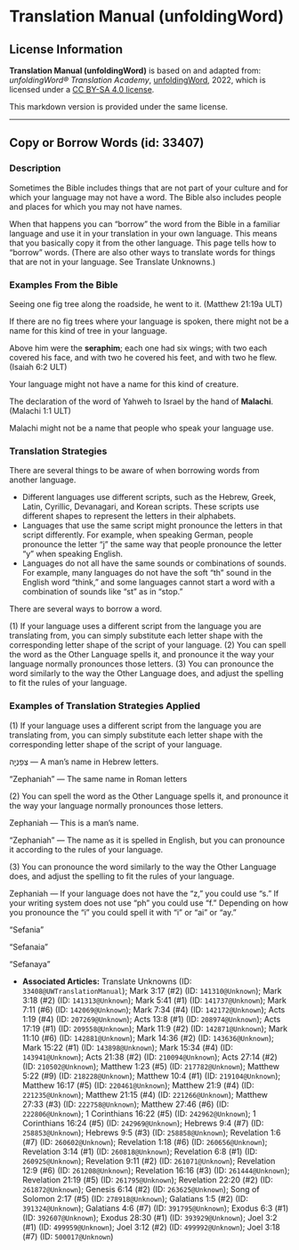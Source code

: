 # Translation Manual (unfoldingWord)

## License Information

**Translation Manual (unfoldingWord)** is based on and adapted from: _unfoldingWord® Translation Academy_, [unfoldingWord](https://unfoldingword.org/utw), 2022, which is licensed under a [CC BY-SA 4.0 license](https://creativecommons.org/licenses/by-sa/4.0/legalcode.en).

This markdown version is provided under the same license.



--------------------------------

## Copy or Borrow Words (id: 33407)

### Description

Sometimes the Bible includes things that are not part of your culture and for which your language may not have a word. The Bible also includes people and places for which you may not have names.

When that happens you can “borrow” the word from the Bible in a familiar language and use it in your translation in your own language. This means that you basically copy it from the other language. This page tells how to “borrow” words. (There are also other ways to translate words for things that are not in your language. See Translate Unknowns.)

### Examples From the Bible

Seeing one fig tree along the roadside, he went to it. (Matthew 21:19a ULT)

If there are no fig trees where your language is spoken, there might not be a name for this kind of tree in your language.

Above him were the **seraphim**; each one had six wings; with two each covered his face, and with two he covered his feet, and with two he flew. (Isaiah 6:2 ULT)

Your language might not have a name for this kind of creature.

The declaration of the word of Yahweh to Israel by the hand of **Malachi**. (Malachi 1:1 ULT)

Malachi might not be a name that people who speak your language use.

### Translation Strategies

There are several things to be aware of when borrowing words from another language.

* Different languages use different scripts, such as the Hebrew, Greek, Latin, Cyrillic, Devanagari, and Korean scripts. These scripts use different shapes to represent the letters in their alphabets.
* Languages that use the same script might pronounce the letters in that script differently. For example, when speaking German, people pronounce the letter “j” the same way that people pronounce the letter “y” when speaking English.
* Languages do not all have the same sounds or combinations of sounds. For example, many languages do not have the soft “th” sound in the English word “think,” and some languages cannot start a word with a combination of sounds like “st” as in “stop.”

There are several ways to borrow a word.

(1\) If your language uses a different script from the language you are translating from, you can simply substitute each letter shape with the corresponding letter shape of the script of your language. (2\) You can spell the word as the Other Language spells it, and pronounce it the way your language normally pronounces those letters. (3\) You can pronounce the word similarly to the way the Other Language does, and adjust the spelling to fit the rules of your language.

### Examples of Translation Strategies Applied

(1\) If your language uses a different script from the language you are translating from, you can simply substitute each letter shape with the corresponding letter shape of the script of your language.

צְפַנְיָ֤ה — A man’s name in Hebrew letters.

“Zephaniah” — The same name in Roman letters

(2\) You can spell the word as the Other Language spells it, and pronounce it the way your language normally pronounces those letters.

Zephaniah — This is a man’s name.

“Zephaniah” — The name as it is spelled in English, but you can pronounce it according to the rules of your language.

(3\) You can pronounce the word similarly to the way the Other Language does, and adjust the spelling to fit the rules of your language.

Zephaniah — If your language does not have the “z,” you could use “s.” If your writing system does not use “ph” you could use “f.” Depending on how you pronounce the “i” you could spell it with “i” or “ai” or “ay.”

“Sefania”

“Sefanaia”

“Sefanaya”

* **Associated Articles:** Translate Unknowns (ID: `33408@UWTranslationManual`); Mark 3:17 (#2) (ID: `141310@Unknown`); Mark 3:18 (#2) (ID: `141313@Unknown`); Mark 5:41 (#1) (ID: `141737@Unknown`); Mark 7:11 (#6) (ID: `142069@Unknown`); Mark 7:34 (#4) (ID: `142172@Unknown`); Acts 1:19 (#4) (ID: `207269@Unknown`); Acts 13:8 (#1) (ID: `208974@Unknown`); Acts 17:19 (#1) (ID: `209558@Unknown`); Mark 11:9 (#2) (ID: `142871@Unknown`); Mark 11:10 (#6) (ID: `142881@Unknown`); Mark 14:36 (#2) (ID: `143636@Unknown`); Mark 15:22 (#1) (ID: `143898@Unknown`); Mark 15:34 (#4) (ID: `143941@Unknown`); Acts 21:38 (#2) (ID: `210094@Unknown`); Acts 27:14 (#2) (ID: `210502@Unknown`); Matthew 1:23 (#5) (ID: `217782@Unknown`); Matthew 5:22 (#9) (ID: `218228@Unknown`); Matthew 10:4 (#1) (ID: `219104@Unknown`); Matthew 16:17 (#5) (ID: `220461@Unknown`); Matthew 21:9 (#4) (ID: `221235@Unknown`); Matthew 21:15 (#4) (ID: `221266@Unknown`); Matthew 27:33 (#3) (ID: `222758@Unknown`); Matthew 27:46 (#6) (ID: `222806@Unknown`); 1 Corinthians 16:22 (#5) (ID: `242962@Unknown`); 1 Corinthians 16:24 (#5) (ID: `242969@Unknown`); Hebrews 9:4 (#7) (ID: `258853@Unknown`); Hebrews 9:5 (#3) (ID: `258858@Unknown`); Revelation 1:6 (#7) (ID: `260602@Unknown`); Revelation 1:18 (#6) (ID: `260656@Unknown`); Revelation 3:14 (#1) (ID: `260818@Unknown`); Revelation 6:8 (#1) (ID: `260925@Unknown`); Revelation 9:11 (#2) (ID: `261071@Unknown`); Revelation 12:9 (#6) (ID: `261208@Unknown`); Revelation 16:16 (#3) (ID: `261444@Unknown`); Revelation 21:19 (#5) (ID: `261795@Unknown`); Revelation 22:20 (#2) (ID: `261872@Unknown`); Genesis 6:14 (#2) (ID: `263625@Unknown`); Song of Solomon 2:17 (#5) (ID: `278918@Unknown`); Galatians 1:5 (#2) (ID: `391324@Unknown`); Galatians 4:6 (#7) (ID: `391795@Unknown`); Exodus 6:3 (#1) (ID: `392607@Unknown`); Exodus 28:30 (#1) (ID: `393929@Unknown`); Joel 3:2 (#1) (ID: `499959@Unknown`); Joel 3:12 (#2) (ID: `499992@Unknown`); Joel 3:18 (#7) (ID: `500017@Unknown`)


